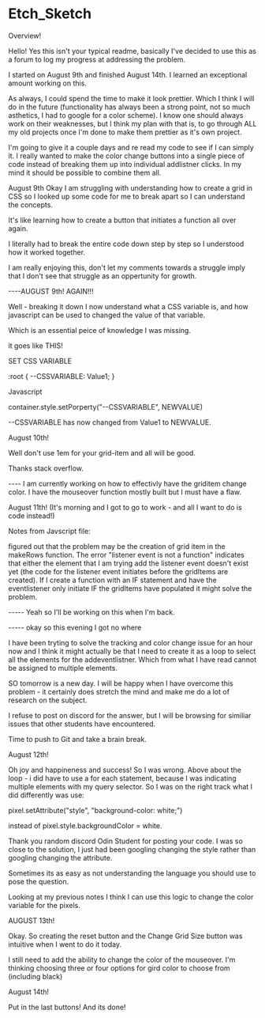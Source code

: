# Etch_Sketch

Overview!

Hello! Yes this isn't your typical readme, basically I've decided to use this as a forum to log my progress at addressing the problem.

I started on August 9th and finished August 14th. I learned an exceptional amount working on this.

As always, I could spend the time to make it look prettier. Which I think I will do in the future (functionality has always been a strong point, not so much asthetics, I had to google for a color scheme). I know one should always work on their weaknesses, but I think my plan with that is, to go through ALL my old projects once I'm done to make them prettier as it's own project.

I'm going to give it a couple days and re read my code to see if I can simply it. I really wanted to make the color change buttons into a single piece of code instead of breaking them up into individual addlistner clicks. In my mind it should be possible to combine them all.

August 9th
Okay I am struggling with understanding how to create a grid in CSS so I looked up some code for me to break apart so I can understand the concepts.

It's like learning how to create a button that initiates a function all over again.

I literally had to break the entire code down step by step so I understood how it worked together.

I am really enjoying this, don't let my comments towards a struggle imply that I don't see that struggle as an oppertunity for growth.

----AUGUST 9th! AGAIN!!!

Well - breaking it down I now understand what a CSS variable is, and how javascript can be used to changed the value of that variable.

Which is an essential peice of knowledge I was missing.

it goes like THIS!

SET CSS VARIABLE

:root {
--CSSVARIABLE: Value1;
}

Javascript

container.style.setPorperty("--CSSVARIABLE", NEWVALUE)

--CSSVARIABLE has now changed from Value1 to NEWVALUE.

August 10th!

Well don't use 1em for your grid-item and all will be good.

Thanks stack overflow.

---- I am currently working on how to effectivly have the griditem change color. I have the mouseover function mostly built but I must have a flaw.

August 11th! (It's morning and I got to go to work - and all I want to do is code instead!)

Notes from Javscript file:

figured out that the problem may be the creation of grid item
in the makeRows function. The error "listener event is not a function" indicates that either the element that I am trying add the listener event doesn't exist yet (the code for the listener event initiates before the gridItems are created). If I create a function with an IF statement and have the eventlistener only initiate IF the gridItems have populated it might solve the problem.

----- Yeah so I'll be working on this when I'm back.

----- okay so this evening I got no where

I have been tryting to solve the tracking and color change issue for an hour now and I think it might actually be that I need to create it as a loop to select all the elements for the addeventlistner. Which from what I have read cannot be assigned to multiple elements.

SO tomorrow is a new day. I will be happy when I have overcome this problem - it certainly does stretch the mind and make me do a lot of research on the subject.

I refuse to post on discord for the answer, but I will be browsing for similiar issues that other students have encountered.

Time to push to Git and take a brain break.

August 12th!

Oh joy and happineness and success! So I was wrong. Above about the loop - i did have to use a for each statement, because I was indicating multiple elements with my query selector. So I was on the right track what I did differently was use:

pixel.setAttribute("style", "background-color: white;")

instead of pixel.style.backgroundColor = white.

Thank you random discord Odin Student for posting your code. I was so close to the solution, I just had been googling changing the style rather than googling changing the attribute.

Sometimes its as easy as not understanding the language you should use to pose the question.

Looking at my previous notes I think I can use this logic to change the color variable for the pixels.

AUGUST 13th!

Okay. So creating the reset button and the Change Grid Size button was intuitive when I went to do it today.

I still need to add the ability to change the color of the mouseover. I'm thinking choosing three or four options for gird color to choose from (including black)

August 14th!

Put in the last buttons! And its done!
